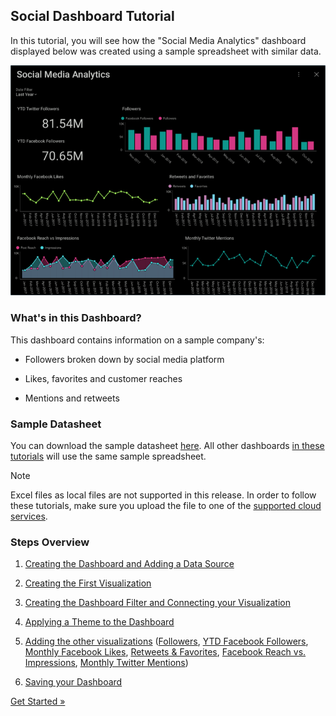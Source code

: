 ## Social Dashboard Tutorial 

In this tutorial, you will see how the "Social Media Analytics"
dashboard displayed below was created using a sample spreadsheet with
similar data.

![SocialMediaAnalytics\_All](images/SocialMediaAnalytics_All.png)

### What's in this Dashboard?

This dashboard contains information on a sample company's:

  - Followers broken down by social media platform

  - Likes, favorites and customer reaches

  - Mentions and retweets

### Sample Datasheet

You can download the sample datasheet
[here](http://download.infragistics.com/reportplus/help/samples/Reveal_Dashboard_Tutorials.xlsx).
All other dashboards [in these tutorials](~/en/dashboard-tutorials/overview.md) will use
the same sample spreadsheet.

>[!NOTE]
Excel files as local files are not supported in this release. In order
to follow these tutorials, make sure you upload the file to one of the
[supported cloud services](~/en/datasources/data-sources.md).

### Steps Overview

1.  [Creating the Dashboard and Adding a Data Source](social-starting-creation-process.md)

2.  [Creating the First Visualization](social-selecting-data-visualization.md)

3.  [Creating the Dashboard Filter and Connecting your Visualization](social-creating-dashboard-filter-connecting-visualization.md)

4.  [Applying a Theme to the Dashboard](social-applying-theme.md)

5.  [Adding the other visualizations](social-adding-other-visualizations.md)
    ([Followers](social-adding-other-visualizations.html#followers), [YTD Facebook Followers](social-adding-other-visualizations#ytd-facebook-followers),
    [Monthly Facebook Likes](social-adding-other-visualizations.html#monthly-facebook-likes),
    [Retweets & Favorites](social-adding-other-visualizations.html#retweets-favorites),
    [Facebook Reach vs. Impressions](social-adding-other-visualizations.html#facebook-reach-impressions),
    [Monthly Twitter Mentions](social-adding-other-visualizations.html#monthly-twitter-mentions))

6.  [Saving your Dashboard](social-saving-dashboard.md)


[Get Started »](social-starting-creation-process.md)

